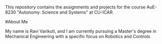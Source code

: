 
This repository contains the  assignments and projects for the course AuE-8230 "Autonomy: Science and Systems" at CU-ICAR.

#About Me

My name is Ravi Varikuti, and I am currently pursuing a Master's degree in Mechanical Engineering with a specific focus on Robotics and Controls
